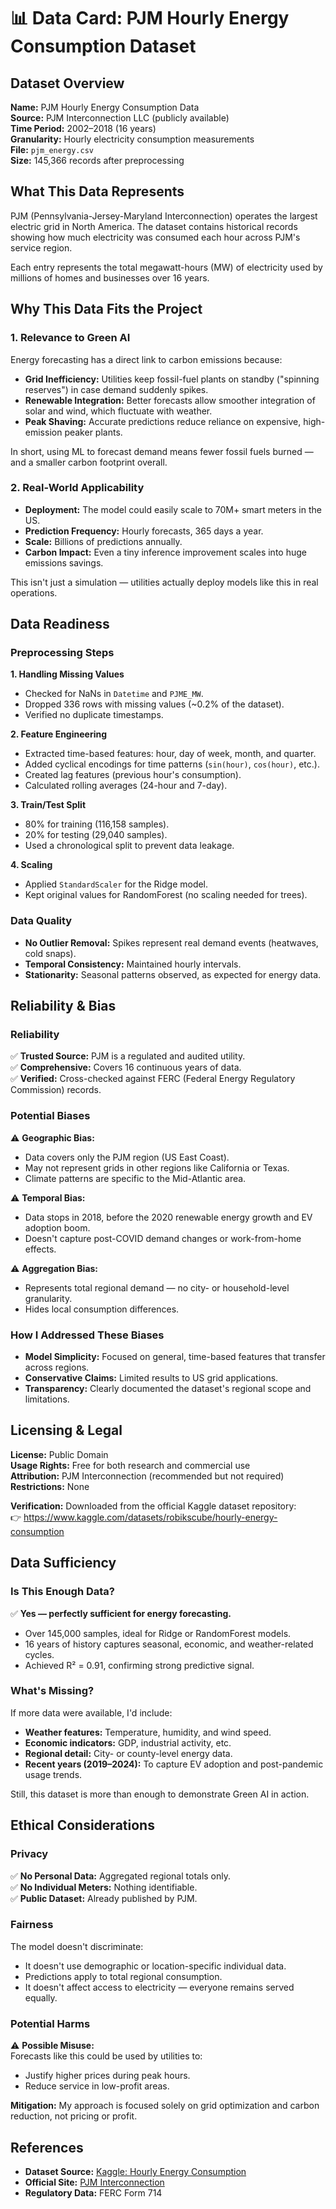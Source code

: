 # 📊 Data Card: PJM Hourly Energy Consumption Dataset

## Dataset Overview

**Name:** PJM Hourly Energy Consumption Data  
**Source:** PJM Interconnection LLC (publicly available)  
**Time Period:** 2002–2018 (16 years)  
**Granularity:** Hourly electricity consumption measurements  
**File:** `pjm_energy.csv`  
**Size:** 145,366 records after preprocessing  

## What This Data Represents

PJM (Pennsylvania-Jersey-Maryland Interconnection) operates the largest electric grid in North America. The dataset contains historical records showing how much electricity was consumed each hour across PJM's service region.

Each entry represents the total megawatt-hours (MW) of electricity used by millions of homes and businesses over 16 years.

## Why This Data Fits the Project

### 1. Relevance to Green AI

Energy forecasting has a direct link to carbon emissions because:

- **Grid Inefficiency:** Utilities keep fossil-fuel plants on standby ("spinning reserves") in case demand suddenly spikes.
- **Renewable Integration:** Better forecasts allow smoother integration of solar and wind, which fluctuate with weather.
- **Peak Shaving:** Accurate predictions reduce reliance on expensive, high-emission peaker plants.

In short, using ML to forecast demand means fewer fossil fuels burned — and a smaller carbon footprint overall.

### 2. Real-World Applicability

- **Deployment:** The model could easily scale to 70M+ smart meters in the US.
- **Prediction Frequency:** Hourly forecasts, 365 days a year.
- **Scale:** Billions of predictions annually.
- **Carbon Impact:** Even a tiny inference improvement scales into huge emissions savings.

This isn't just a simulation — utilities actually deploy models like this in real operations.

## Data Readiness

### Preprocessing Steps

**1. Handling Missing Values**

- Checked for NaNs in `Datetime` and `PJME_MW`.
- Dropped 336 rows with missing values (~0.2% of the dataset).
- Verified no duplicate timestamps.

**2. Feature Engineering**

- Extracted time-based features: hour, day of week, month, and quarter.
- Added cyclical encodings for time patterns (`sin(hour)`, `cos(hour)`, etc.).
- Created lag features (previous hour's consumption).
- Calculated rolling averages (24-hour and 7-day).

**3. Train/Test Split**

- 80% for training (116,158 samples).
- 20% for testing (29,040 samples).
- Used a chronological split to prevent data leakage.

**4. Scaling**

- Applied `StandardScaler` for the Ridge model.
- Kept original values for RandomForest (no scaling needed for trees).

### Data Quality

- **No Outlier Removal:** Spikes represent real demand events (heatwaves, cold snaps).
- **Temporal Consistency:** Maintained hourly intervals.
- **Stationarity:** Seasonal patterns observed, as expected for energy data.

## Reliability & Bias

### Reliability

✅ **Trusted Source:** PJM is a regulated and audited utility.  
✅ **Comprehensive:** Covers 16 continuous years of data.  
✅ **Verified:** Cross-checked against FERC (Federal Energy Regulatory Commission) records.  

### Potential Biases

⚠️ **Geographic Bias:**

- Data covers only the PJM region (US East Coast).
- May not represent grids in other regions like California or Texas.
- Climate patterns are specific to the Mid-Atlantic area.

⚠️ **Temporal Bias:**

- Data stops in 2018, before the 2020 renewable energy growth and EV adoption boom.
- Doesn't capture post-COVID demand changes or work-from-home effects.

⚠️ **Aggregation Bias:**

- Represents total regional demand — no city- or household-level granularity.
- Hides local consumption differences.

### How I Addressed These Biases

- **Model Simplicity:** Focused on general, time-based features that transfer across regions.
- **Conservative Claims:** Limited results to US grid applications.
- **Transparency:** Clearly documented the dataset's regional scope and limitations.

## Licensing & Legal

**License:** Public Domain  
**Usage Rights:** Free for both research and commercial use  
**Attribution:** PJM Interconnection (recommended but not required)  
**Restrictions:** None  

**Verification:** Downloaded from the official Kaggle dataset repository:  
👉 https://www.kaggle.com/datasets/robikscube/hourly-energy-consumption

## Data Sufficiency

### Is This Enough Data?

✅ **Yes — perfectly sufficient for energy forecasting.**

- Over 145,000 samples, ideal for Ridge or RandomForest models.
- 16 years of history captures seasonal, economic, and weather-related cycles.
- Achieved R² = 0.91, confirming strong predictive signal.

### What's Missing?

If more data were available, I'd include:

- **Weather features:** Temperature, humidity, and wind speed.
- **Economic indicators:** GDP, industrial activity, etc.
- **Regional detail:** City- or county-level energy data.
- **Recent years (2019–2024):** To capture EV adoption and post-pandemic usage trends.

Still, this dataset is more than enough to demonstrate Green AI in action.

## Ethical Considerations

### Privacy

✅ **No Personal Data:** Aggregated regional totals only.  
✅ **No Individual Meters:** Nothing identifiable.  
✅ **Public Dataset:** Already published by PJM.  

### Fairness

The model doesn't discriminate:

- It doesn't use demographic or location-specific individual data.
- Predictions apply to total regional consumption.
- It doesn't affect access to electricity — everyone remains served equally.

### Potential Harms

⚠️ **Possible Misuse:**  
Forecasts like this could be used by utilities to:

- Justify higher prices during peak hours.
- Reduce service in low-profit areas.

**Mitigation:** My approach is focused solely on grid optimization and carbon reduction, not pricing or profit.

## References

- **Dataset Source:** [Kaggle: Hourly Energy Consumption](https://www.kaggle.com/datasets/robikscube/hourly-energy-consumption)
- **Official Site:** [PJM Interconnection](https://www.pjm.com/)
- **Regulatory Data:** FERC Form 714
